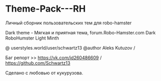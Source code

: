 # Theme-Pack---RH
Личный сборник пользовательских тем для robo-hamster

Dark theme - Мягкая и приятная тема, forum.Robo-Hamster.com
Dark RoboHumster Light Minth

@ userstyles.world/user/schwartz13
@author       Aleks Kutuzov / 

Баг репорт >> https://vk.com/id260486609 / https://github.com/Schwartz13

Сделано с любовью от кукурузова.
